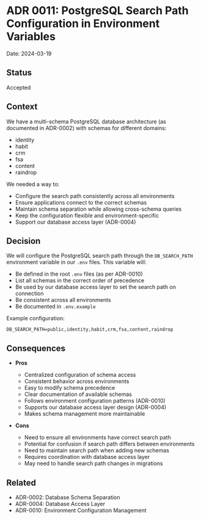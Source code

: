 # ADR 0011: PostgreSQL Search Path Configuration in Environment Variables

Date: 2024-03-19

## Status
Accepted

## Context
We have a multi-schema PostgreSQL database architecture (as documented in ADR-0002) with schemas for different domains:
- identity
- habit
- crm
- fsa
- content
- raindrop

We needed a way to:
- Configure the search path consistently across all environments
- Ensure applications connect to the correct schemas
- Maintain schema separation while allowing cross-schema queries
- Keep the configuration flexible and environment-specific
- Support our database access layer (ADR-0004)

## Decision
We will configure the PostgreSQL search path through the `DB_SEARCH_PATH` environment variable in our `.env` files. This variable will:
- Be defined in the root `.env` files (as per ADR-0010)
- List all schemas in the correct order of precedence
- Be used by our database access layer to set the search path on connection
- Be consistent across all environments
- Be documented in `.env.example`

Example configuration:
```env
DB_SEARCH_PATH=public,identity,habit,crm,fsa,content,raindrop
```

## Consequences
- **Pros**
  - Centralized configuration of schema access
  - Consistent behavior across environments
  - Easy to modify schema precedence
  - Clear documentation of available schemas
  - Follows environment configuration patterns (ADR-0010)
  - Supports our database access layer design (ADR-0004)
  - Makes schema management more maintainable

- **Cons**
  - Need to ensure all environments have correct search path
  - Potential for confusion if search path differs between environments
  - Need to maintain search path when adding new schemas
  - Requires coordination with database access layer
  - May need to handle search path changes in migrations

## Related
- ADR-0002: Database Schema Separation
- ADR-0004: Database Access Layer
- ADR-0010: Environment Configuration Management 